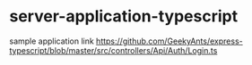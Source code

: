 # server-application-typescript

sample application link
https://github.com/GeekyAnts/express-typescript/blob/master/src/controllers/Api/Auth/Login.ts